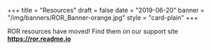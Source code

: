 +++
title = "Resources"
draft = false
date = "2019-06-20"
banner = "/img/banners/ROR_Banner-orange.jpg"
style = "card-plain"
+++

<div class="alert alert-dark" role="alert">
    ROR resources have moved! Find them on our support site <b><a href="https://ror.readme.io">https://ror.readme.io</a></b>
</div>